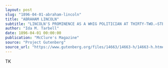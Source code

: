 ```yaml
---
layout: post
slug: "1896-04-01-abraham-lincoln"
title: "ABRAHAM LINCOLN"
subtitle: "LINCOLN'S PROMINENCE AS A WHIG POLITICIAN AT THIRTY-TWO.—STEPHEN A. DOUGLAS'S REMOVAL TO SPRINGFIELD.—BEGINNING OF THE RIVALRY BETWEEN LINCOLN AND DOUGLAS.—LINCOLN'S PART IN THE CAMPAIGN OF 1840.—MARY TODD AND HER ENGAGEMENT TO LINCOLN.—FALSE STORIES REGARDING LINCOLN'S COURTSHIP.—THE LINCOLN AND SHIELDS DUEL.—LINCOLN'S MARRIAGE"
author: "Ida M. Tarbell"
date: 1896-04-01 00:00:00
publication: "McClure's Magazine"
source: "Project Gutenberg"
source_url: "https://www.gutenberg.org/files/14663/14663-h/14663-h.htm#page428"
---
```


TK
